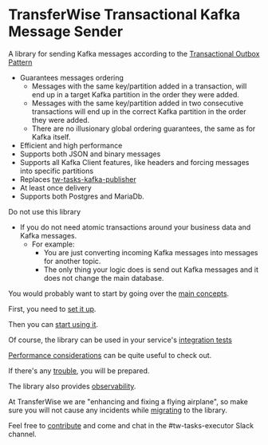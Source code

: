 # TransferWise Transactional Kafka Message Sender

A library for sending Kafka messages according to the [Transactional Outbox Pattern](https://microservices.io/patterns/data/transactional-outbox.html)

* Guarantees messages ordering
  * Messages with the same key/partition added in a transaction, will end up in a target Kafka partition in the order they were added.
  * Messages with the same key/partition added in two consecutive transactions will end up in the correct Kafka partition in the order they were added.
  * There are no illusionary global ordering guarantees, the same as for Kafka itself.
* Efficient and high performance
* Supports both JSON and binary messages
* Supports all Kafka Client features, like headers and forcing messages into specific partitions
* Replaces [tw-tasks-kafka-publisher](https://github.com/transferwise/tw-tasks-executor/tree/master/tw-tasks-kafka-publisher)
* At least once delivery
* Supports both Postgres and MariaDb.

Do not use this library
* If you do not need atomic transactions around your business data and Kafka messages.
  * For example:
    * You are just converting incoming Kafka messages into messages for another topic.
    * The only thing your logic does is send out Kafka messages and it does not change the main database. 

You would probably want to start by going over the [main concepts](docs/concepts.md).

First, you need to [set it up](docs/setup.md).

Then you can [start using it](docs/usage.md).

Of course, the library can be used in your service's [integration tests](docs/testing.md) 

[Performance considerations](docs/performance.md) can be quite useful to check out.

If there's any [trouble](docs/troubleshooting.md), you will be prepared.

The library also provides [observability](docs/observability.md).

At TransferWise we are "enhancing and fixing a flying airplane", so make sure you will not cause any incidents while 
[migrating](docs/migration.md) to the library.

Feel free to [contribute](docs/contributing.md) and come and chat in the #tw-tasks-executor Slack channel.
